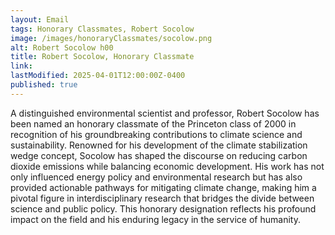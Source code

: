 ```yaml
---
layout: Email
tags: Honorary Classmates, Robert Socolow
image: /images/honoraryClassmates/socolow.png
alt: Robert Socolow h00
title: Robert Socolow, Honorary Classmate
link: 
lastModified: 2025-04-01T12:00:00Z-0400
published: true
---
```

A distinguished environmental scientist and professor, Robert Socolow has been named an honorary classmate of the Princeton class of 2000 in recognition of his groundbreaking contributions to climate science and sustainability. Renowned for his development of the climate stabilization wedge concept, Socolow has shaped the discourse on reducing carbon dioxide emissions while balancing economic development. His work has not only influenced energy policy and environmental research but has also provided actionable pathways for mitigating climate change, making him a pivotal figure in interdisciplinary research that bridges the divide between science and public policy. This honorary designation reflects his profound impact on the field and his enduring legacy in the service of humanity.
